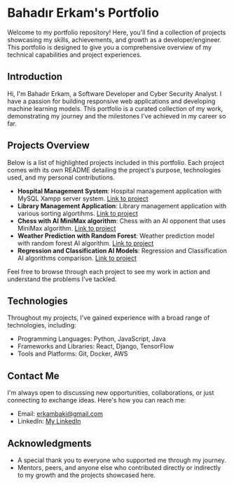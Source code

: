 # Bahadır Erkam's Portfolio

Welcome to my portfolio repository! Here, you'll find a collection of projects showcasing my skills, achievements, and growth as a developer/engineer. This portfolio is designed to give you a comprehensive overview of my technical capabilities and project experiences.

## Introduction

Hi, I'm Bahadır Erkam, a Software Developer and Cyber Security Analyst. I have a passion for building responsive web applications and developing machine learning models. This portfolio is a curated collection of my work, demonstrating my journey and the milestones I've achieved in my career so far.

## Projects Overview

Below is a list of highlighted projects included in this portfolio. Each project comes with its own README detailing the project's purpose, technologies used, and my personal contributions.

- **Hospital Management System**: Hospital management application with MySQL Xampp server system. [Link to project](https://erkambaki.github.io/Github-Portfolio/)
- **Library Management Application**: Library management application with various sorting algortihms. [Link to project](https://erkambaki.github.io/Github-Portfolio/)
- **Chess with AI MiniMax algorithm**: Chess with an AI opponent that uses MiniMax algorithm. [Link to project](https://erkambaki.github.io/Github-Portfolio/)
- **Weather Prediction with Random Forest**: Weather prediction model with random forest AI algorithm. [Link to project](https://erkambaki.github.io/Github-Portfolio/)
- **Regression and Classification AI Models**: Regression and Classification AI algorithms comparison. [Link to project](https://erkambaki.github.io/Github-Portfolio/)

Feel free to browse through each project to see my work in action and understand the problems I've tackled.

## Technologies

Throughout my projects, I've gained experience with a broad range of technologies, including:

- Programming Languages: Python, JavaScript, Java
- Frameworks and Libraries: React, Django, TensorFlow
- Tools and Platforms: Git, Docker, AWS

## Contact Me

I'm always open to discussing new opportunities, collaborations, or just connecting to exchange ideas. Here's how you can reach me:

- Email: erkambaki@gmail.com
- LinkedIn: [My LinkedIn](www.linkedin.com/in/bahadır-erkam)

## Acknowledgments

- A special thank you to everyone who supported me through my journey.
- Mentors, peers, and anyone else who contributed directly or indirectly to my growth and the projects showcased here.
